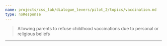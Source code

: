 ```yaml
---
name: projects/css_lab/dialogue_levers/pilot_2/topics/vaccination.md
type: noResponse
---
```


> Allowing parents to refuse childhood vaccinations due to personal or religious beliefs

---
